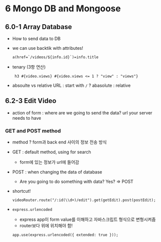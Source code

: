 # 6 Mongo DB and Mongoose

## 6.0-1 Array Database

- How to send data to DB

- we can use backtik with attributes!

  ```
  a(href=`/videos/${info.id}`)=info.title
  ```

- tenary (3항 연산)

  ```
   h3 #{video.views} #{video.views <= 1 ? "view" : "views"}
  ```

- absoulte vs relative URL : start with `/` ? abasolute : relative

## 6.2-3 Edit Video

- action of form : where are we going to send the data? url your server needs to have

### GET and POST method

- method ? form과 back end 사이의 정보 전송 방식
- GET : default method, using for search
  - form에 있는 정보가 url에 들어감
- POST : when changing the data of database

  - Are you going to do something with data? Yes? => POST

- shortcut!

  ```
  videoRouter.route("/:id(\\d+)/edit").get(getEdit).post(postEdit);
  ```

- `express.urlencoded`
  - express app이 form value를 이해하고 자바스크립트 형식으로 변형시켜줌
  - router보다 위에 위치해야 함!
  ```
  app.use(express.urlencoded({ extended: true }));
  ```

